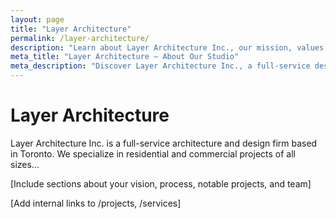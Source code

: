 ```yaml
---
layout: page
title: "Layer Architecture"
permalink: /layer-architecture/
description: "Learn about Layer Architecture Inc., our mission, values, and approach to modern architectural design in Toronto."
meta_title: "Layer Architecture – About Our Studio"
meta_description: "Discover Layer Architecture Inc., a full-service design studio specializing in architecture for residential and commercial projects across Toronto."
---
```


# Layer Architecture

Layer Architecture Inc. is a full-service architecture and design firm based in Toronto. We specialize in residential and commercial projects of all sizes...

[Include sections about your vision, process, notable projects, and team]

[Add internal links to /projects, /services]
